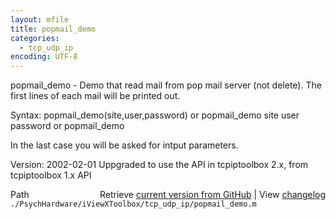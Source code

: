 ```yaml
---
layout: mfile
title: popmail_demo
categories:
  - tcp_udp_ip
encoding: UTF-8
---
```


popmail\_demo - Demo that read mail from pop mail server \(not delete\).
               The first lines of each mail will be printed out.

Syntax:
   popmail\_demo\(site,user,password\)
 or
   popmail\_demo site user password
 or
   popmail\_demo

 In the last case you will be asked for intput parameters.

 Version: 2002-02-01 Uppgraded to use the API in tcpiptoolbox 2.x, from tcpiptoolbox 1.x API



<div class="code_header" style="text-align:right;">
  <span style="float:left;">Path&nbsp;&nbsp;</span> <span class="counter">Retrieve <a href=
  "https://raw.github.com/Psychtoolbox-3/Psychtoolbox-3/beta/./PsychHardware/iViewXToolbox/tcp_udp_ip/popmail_demo.m">current version from GitHub</a> | View <a href=
  "https://github.com/Psychtoolbox-3/Psychtoolbox-3/commits/beta/./PsychHardware/iViewXToolbox/tcp_udp_ip/popmail_demo.m">changelog</a></span>
</div>
<div class="code">
  <code>./PsychHardware/iViewXToolbox/tcp_udp_ip/popmail_demo.m</code>
</div>
